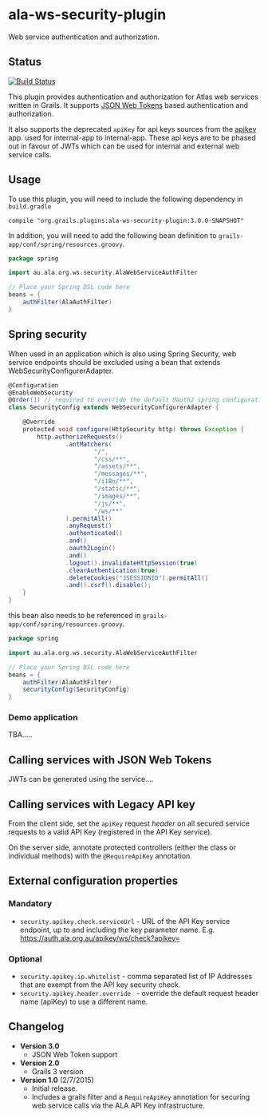 # ala-ws-security-plugin
Web service authentication and authorization.

## Status
[![Build Status](https://travis-ci.org/AtlasOfLivingAustralia/ala-ws-security-plugin.svg?branch=master)](https://travis-ci.org/AtlasOfLivingAustralia/ala-ws-security-plugin)

This plugin provides authentication and authorization for Atlas web services written in Grails.
It supports [JSON Web Tokens](https://datatracker.ietf.org/doc/html/rfc7519) based authentication and authorization.

It also supports the deprecated `apiKey` for api keys sources from the [apikey](https://github.com/atlasoflivingaustralia/apikey) app. 
used for internal-app to internal-app. These api keys are to be phased
out in favour of JWTs which can be used for internal and external web service calls.

## Usage

To use this plugin, you will need to include the following dependency in `build.gradle`

```
compile "org.grails.plugins:ala-ws-security-plugin:3.0.0-SNAPSHOT"
```

In addition, you will need to add the following bean definition to `grails-app/conf/spring/resources.groovy`.

```groovy
package spring

import au.ala.org.ws.security.AlaWebServiceAuthFilter

// Place your Spring DSL code here
beans = {
    authFilter(AlaAuthFilter)
}
```

## Spring security

When used in an application which is also using Spring Security, web service endpoints should be excluded using
a bean that extends WebSecurityConfigurerAdapter.

```groovy
@Configuration
@EnableWebSecurity
@Order(1) // required to override the default Oauth2 spring configuration
class SecurityConfig extends WebSecurityConfigurerAdapter {

    @Override
    protected void configure(HttpSecurity http) throws Exception {
        http.authorizeRequests()
                .antMatchers(
                        "/",
                        "/css/**",
                        "/assets/**",
                        "/messages/**",
                        "/i18n/**",
                        "/static/**",
                        "/images/**",
                        "/js/**",
                        "/ws/**"
                ).permitAll()
                .anyRequest()
                .authenticated()
                .and()
                .oauth2Login()
                .and()
                .logout().invalidateHttpSession(true)
                .clearAuthentication(true)
                .deleteCookies("JSESSIONID").permitAll()
                .and().csrf().disable();
    }
}

```

this bean also needs to be referenced in `grails-app/conf/spring/resources.groovy`.

```groovy
package spring

import au.ala.org.ws.security.AlaWebServiceAuthFilter

// Place your Spring DSL code here
beans = {
    authFilter(AlaAuthFilter)
    securityConfig(SecurityConfig)
}
```

### Demo application

TBA.....

## Calling services with JSON Web Tokens

JWTs can be generated using the service....

## Calling services with Legacy API key

From the client side, set the ```apiKey``` request _header_  on all secured service requests to a valid API Key (registered in the API Key service).

On the server side, annotate protected controllers (either the class or individual methods) with the ```@RequireApiKey``` annotation.

## External configuration properties

### Mandatory
- ```security.apikey.check.serviceUrl``` - URL of the API Key service endpoint, up to and including the key parameter name. E.g. https://auth.ala.org.au/apikey/ws/check?apikey=

### Optional
- ```security.apikey.ip.whitelist``` - comma separated list of IP Addresses that are exempt from the API key security check.
- ```security.apikey.header.override ``` - override the default request header name (apiKey) to use a different name.

## Changelog
- **Version 3.0**
  - JSON Web Token support
- **Version 2.0**
  - Grails 3 version
- **Version 1.0** (2/7/2015)
  - Initial release.
  - Includes a grails filter and a ```RequireApiKey``` annotation for securing web service calls via the ALA API Key infrastructure.
